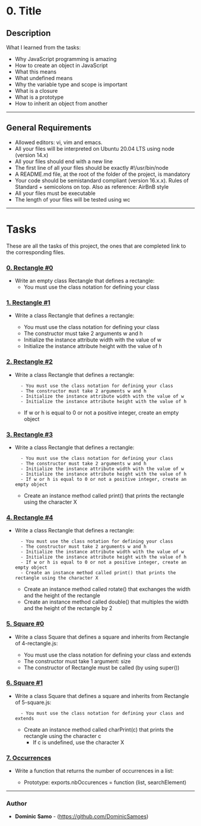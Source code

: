 # 0. Title

## Description

What I learned from the tasks:

* Why JavaScript programming is amazing
* How to create an object in JavaScript
* What this means
* What undefined means
* Why the variable type and scope is important
* What is a closure
* What is a prototype
* How to inherit an object from another

---

## General Requirements
* Allowed editors: vi, vim and emacs.
* All your files will be interpreted on Ubuntu 20.04 LTS using node (version 14.x)
* All your files should end with a new line
* The first line of all your files should be exactly #!/usr/bin/node
* A README.md file, at the root of the folder of the project, is mandatory
* Your code should be semistandard compliant (version 16.x.x). Rules of Standard + semicolons on top. Also as reference: AirBnB style
* All your files must be executable
* The length of your files will be tested using wc
---

# Tasks

These are all the tasks of this project, the ones that are completed link to the corresponding files.

### [0. Rectangle #0](./0-rectangle.js)

* Write an empty class Rectangle that defines a rectangle:
	- You must use the class notation for defining your class

### [1. Rectangle #1](./1-rectangle.js)

* Write a class Rectangle that defines a rectangle:

	- You must use the class notation for defining your class
	- The constructor must take 2 arguments w and h
	- Initialize the instance attribute width with the value of w
	- Initialize the instance attribute height with the value of h

### [2. Rectangle #2](./2-rectangle.js)

* Write a class Rectangle that defines a rectangle:

        - You must use the class notation for defining your class
        - The constructor must take 2 arguments w and h
        - Initialize the instance attribute width with the value of w
        - Initialize the instance attribute height with the value of h
	- If w or h is equal to 0 or not a positive integer, create an empty object

### [3. Rectangle #3](./3-rectangle.js)

* Write a class Rectangle that defines a rectangle:

        - You must use the class notation for defining your class
        - The constructor must take 2 arguments w and h
        - Initialize the instance attribute width with the value of w
        - Initialize the instance attribute height with the value of h
        - If w or h is equal to 0 or not a positive integer, create an empty object
	- Create an instance method called print() that prints the rectangle using the character X


### [4. Rectangle #4](./4-rectangle.js)

* Write a class Rectangle that defines a rectangle:

        - You must use the class notation for defining your class
        - The constructor must take 2 arguments w and h
        - Initialize the instance attribute width with the value of w
        - Initialize the instance attribute height with the value of h
        - If w or h is equal to 0 or not a positive integer, create an empty object
        - Create an instance method called print() that prints the rectangle using the character X
	- Create an instance method called rotate() that exchanges the width and the height of the rectangle
	- Create an instance method called double() that multiples the width and the height of the rectangle by 2

### [5. Square #0](./5-square.js)

* Write a class Square that defines a square and inherits from Rectangle of 4-rectangle.js:

	- You must use the class notation for defining your class and extends
	- The constructor must take 1 argument: size
	- The constructor of Rectangle must be called (by using super())

### [6. Square #1](./6-square.js)

* Write a class Square that defines a square and inherits from Rectangle of 5-square.js:

        - You must use the class notation for defining your class and extends
	- Create an instance method called charPrint(c) that prints the rectangle using the character c
		+ If c is undefined, use the character X

### [7. Occurrences](./7-occurrences.js)

* Write a function that returns the number of occurrences in a list:

	- Prototype: exports.nbOccurences = function (list, searchElement)



---

### Author
* **Dominic Samo** - (https://github.com/DominicSamoes)
